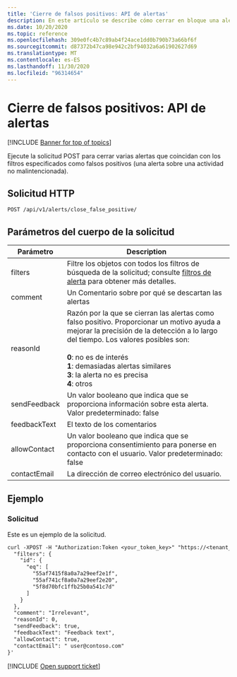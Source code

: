 ```yaml
---
title: 'Cierre de falsos positivos: API de alertas'
description: En este artículo se describe cómo cerrar en bloque una alerta como una solicitud falsa positiva en la API de alertas de Cloud App Security.
ms.date: 10/20/2020
ms.topic: reference
ms.openlocfilehash: 309e0fc4b7c89ab4f24ace1dd0b790b73a66bf6f
ms.sourcegitcommit: d87372b47ca98e942c2bf94032a6a61902627d69
ms.translationtype: MT
ms.contentlocale: es-ES
ms.lasthandoff: 11/30/2020
ms.locfileid: "96314654"
---
```

# <a name="close-false-positive---alerts-api"></a>Cierre de falsos positivos: API de alertas

[!INCLUDE [Banner for top of topics](includes/banner.md)]

Ejecute la solicitud POST para cerrar varias alertas que coincidan con los filtros especificados como falsos positivos (una alerta sobre una actividad no malintencionada).

## <a name="http-request"></a>Solicitud HTTP

```rest
POST /api/v1/alerts/close_false_positive/
```

## <a name="request-body-parameters"></a>Parámetros del cuerpo de la solicitud

| Parámetro | Description |
| --- | --- |
| filters | Filtre los objetos con todos los filtros de búsqueda de la solicitud; consulte [filtros de alerta](api-alerts.md#filters) para obtener más detalles. |
| comment | Un Comentario sobre por qué se descartan las alertas |
| reasonId | Razón por la que se cierran las alertas como falso positivo. Proporcionar un motivo ayuda a mejorar la precisión de la detección a lo largo del tiempo. Los valores posibles son:<br /><br />**0**: no es de interés<br />**1**: demasiadas alertas similares<br />**3**: la alerta no es precisa<br />**4**: otros |
| sendFeedback | Un valor booleano que indica que se proporciona información sobre esta alerta. Valor predeterminado: false |
| feedbackText | El texto de los comentarios |
| allowContact | Un valor booleano que indica que se proporciona consentimiento para ponerse en contacto con el usuario. Valor predeterminado: false |
| contactEmail | La dirección de correo electrónico del usuario. |

## <a name="example"></a>Ejemplo

### <a name="request"></a>Solicitud

Este es un ejemplo de la solicitud.

```rest
curl -XPOST -H "Authorization:Token <your_token_key>" "https://<tenant_id>.<tenant_region>.contoso.com/api/v1/alerts/close_false_positive/" -d '{
  "filters": {
    "id": {
      "eq": [
        "55af7415f8a0a7a29eef2e1f",
        "55af741cf8a0a7a29eef2e20",
        "5f8d70bfc1ffb25b0a541c7d"
      ]
    }
  },
  "comment": "Irrelevant",
  "reasonId": 0,
  "sendFeedback": true,
  "feedbackText": "Feedback text",
  "allowContact": true,
  "contactEmail": " user@contoso.com"
}'
```

[!INCLUDE [Open support ticket](includes/support.md)]
